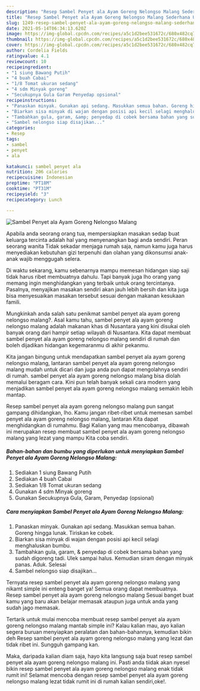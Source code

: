 ```yaml
---
description: "Resep Sambel Penyet ala Ayam Goreng Nelongso Malang Sederhana Untuk Jualan"
title: "Resep Sambel Penyet ala Ayam Goreng Nelongso Malang Sederhana Untuk Jualan"
slug: 1249-resep-sambel-penyet-ala-ayam-goreng-nelongso-malang-sederhana-untuk-jualan
date: 2021-05-14T06:34:13.620Z
image: https://img-global.cpcdn.com/recipes/a5c1d2bee531672c/680x482cq70/sambel-penyet-ala-ayam-goreng-nelongso-malang-foto-resep-utama.jpg
thumbnail: https://img-global.cpcdn.com/recipes/a5c1d2bee531672c/680x482cq70/sambel-penyet-ala-ayam-goreng-nelongso-malang-foto-resep-utama.jpg
cover: https://img-global.cpcdn.com/recipes/a5c1d2bee531672c/680x482cq70/sambel-penyet-ala-ayam-goreng-nelongso-malang-foto-resep-utama.jpg
author: Cordelia Fields
ratingvalue: 4.1
reviewcount: 10
recipeingredient:
- "1 siung Bawang Putih"
- "4 buah Cabai"
- "1/8 Tomat ukuran sedang"
- "4 sdm Minyak goreng"
- "Secukupnya Gula Garam Penyedap opsional"
recipeinstructions:
- "Panaskan minyak. Gunakan api sedang. Masukkan semua bahan. Goreng hingga lunak. Tiriskan ke cobek."
- "Biarkan sisa minyak di wajan dengan posisi api kecil selagi menghaluskan bumbu."
- "Tambahkan gula, garam, &amp; penyedap di cobek bersama bahan yang sudah digoreng tadi. Ulek sampai halus. Kemudian siram dengan minyak panas. Aduk. Selesai"
- "Sambel nelongso siap disajikan..."
categories:
- Resep
tags:
- sambel
- penyet
- ala

katakunci: sambel penyet ala 
nutrition: 206 calories
recipecuisine: Indonesian
preptime: "PT18M"
cooktime: "PT31M"
recipeyield: "3"
recipecategory: Lunch

---
```



![Sambel Penyet ala Ayam Goreng Nelongso Malang](https://img-global.cpcdn.com/recipes/a5c1d2bee531672c/680x482cq70/sambel-penyet-ala-ayam-goreng-nelongso-malang-foto-resep-utama.jpg)

Apabila anda seorang orang tua, mempersiapkan masakan sedap buat keluarga tercinta adalah hal yang menyenangkan bagi anda sendiri. Peran seorang  wanita Tidak sekadar menjaga rumah saja, namun kamu juga harus menyediakan kebutuhan gizi terpenuhi dan olahan yang dikonsumsi anak-anak wajib menggugah selera.

Di waktu  sekarang, kamu sebenarnya mampu memesan hidangan siap saji tidak harus ribet membuatnya dahulu. Tapi banyak juga lho orang yang memang ingin menghidangkan yang terbaik untuk orang tercintanya. Pasalnya, menyajikan masakan sendiri akan jauh lebih bersih dan kita juga bisa menyesuaikan masakan tersebut sesuai dengan makanan kesukaan famili. 



Mungkinkah anda salah satu penikmat sambel penyet ala ayam goreng nelongso malang?. Asal kamu tahu, sambel penyet ala ayam goreng nelongso malang adalah makanan khas di Nusantara yang kini disukai oleh banyak orang dari hampir setiap wilayah di Nusantara. Kita dapat membuat sambel penyet ala ayam goreng nelongso malang sendiri di rumah dan boleh dijadikan hidangan kegemaranmu di akhir pekanmu.

Kita jangan bingung untuk mendapatkan sambel penyet ala ayam goreng nelongso malang, lantaran sambel penyet ala ayam goreng nelongso malang mudah untuk dicari dan juga anda pun dapat mengolahnya sendiri di rumah. sambel penyet ala ayam goreng nelongso malang bisa diolah memalui beragam cara. Kini pun telah banyak sekali cara modern yang menjadikan sambel penyet ala ayam goreng nelongso malang semakin lebih mantap.

Resep sambel penyet ala ayam goreng nelongso malang pun sangat gampang dihidangkan, lho. Kamu jangan ribet-ribet untuk memesan sambel penyet ala ayam goreng nelongso malang, lantaran Kita dapat menghidangkan di rumahmu. Bagi Kalian yang mau mencobanya, dibawah ini merupakan resep membuat sambel penyet ala ayam goreng nelongso malang yang lezat yang mampu Kita coba sendiri.

<!--inarticleads1-->

##### Bahan-bahan dan bumbu yang diperlukan untuk menyiapkan Sambel Penyet ala Ayam Goreng Nelongso Malang:

1. Sediakan 1 siung Bawang Putih
1. Sediakan 4 buah Cabai
1. Sediakan 1/8 Tomat ukuran sedang
1. Gunakan 4 sdm Minyak goreng
1. Gunakan Secukupnya Gula, Garam, Penyedap (opsional)




<!--inarticleads2-->

##### Cara menyiapkan Sambel Penyet ala Ayam Goreng Nelongso Malang:

1. Panaskan minyak. Gunakan api sedang. Masukkan semua bahan. Goreng hingga lunak. Tiriskan ke cobek.
1. Biarkan sisa minyak di wajan dengan posisi api kecil selagi menghaluskan bumbu.
1. Tambahkan gula, garam, &amp; penyedap di cobek bersama bahan yang sudah digoreng tadi. Ulek sampai halus. Kemudian siram dengan minyak panas. Aduk. Selesai
1. Sambel nelongso siap disajikan...




Ternyata resep sambel penyet ala ayam goreng nelongso malang yang nikamt simple ini enteng banget ya! Semua orang dapat membuatnya. Resep sambel penyet ala ayam goreng nelongso malang Sesuai banget buat kamu yang baru akan belajar memasak ataupun juga untuk anda yang sudah jago memasak.

Tertarik untuk mulai mencoba membuat resep sambel penyet ala ayam goreng nelongso malang mantab simple ini? Kalau kalian mau, ayo kalian segera buruan menyiapkan peralatan dan bahan-bahannya, kemudian bikin deh Resep sambel penyet ala ayam goreng nelongso malang yang lezat dan tidak ribet ini. Sungguh gampang kan. 

Maka, daripada kalian diam saja, hayo kita langsung saja buat resep sambel penyet ala ayam goreng nelongso malang ini. Pasti anda tiidak akan nyesel bikin resep sambel penyet ala ayam goreng nelongso malang enak tidak rumit ini! Selamat mencoba dengan resep sambel penyet ala ayam goreng nelongso malang lezat tidak rumit ini di rumah kalian sendiri,oke!.

